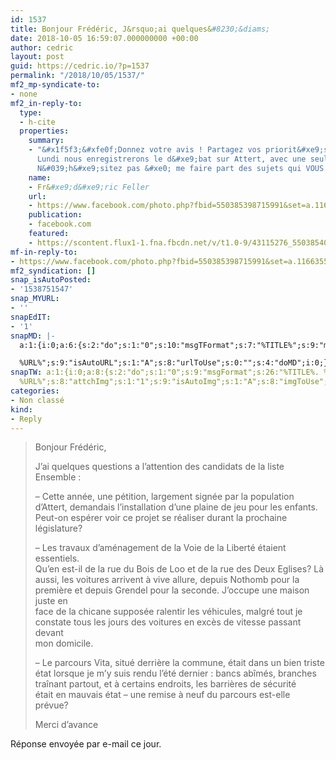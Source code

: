 ```yaml
---
id: 1537
title: Bonjour Frédéric, J&rsquo;ai quelques&#8230;&diams;
date: 2018-10-05 16:59:07.000000000 +00:00
author: cedric
layout: post
guid: https://cedric.io/?p=1537
permalink: "/2018/10/05/1537/"
mf2_mp-syndicate-to:
- none
mf2_in-reply-to:
  type:
  - h-cite
  properties:
    summary:
    - "&#x1f5f3;&#xfe0f;Donnez votre avis ! Partagez vos priorit&#xe9;s ou interrogations
      Lundi nous enregistrerons le d&#xe9;bat sur Attert, avec une seule liste : Ensemble.
      N&#039;h&#xe9;sitez pas &#xe0; me faire part des sujets qui VOUS..."
    name:
    - Fr&#xe9;d&#xe9;ric Feller
    url:
    - https://www.facebook.com/photo.php?fbid=550385398715991&set=a.116635585424310&type=3&theater
    publication:
    - facebook.com
    featured:
    - https://scontent.flux1-1.fna.fbcdn.net/v/t1.0-9/43115276_550385402049324_4929961748103954432_o.jpg?_nc_cat=106&amp;oh=169fa440ebbec5c3d9d70e3f845ff614&amp;oe=5C1C24BE
mf-in-reply-to:
- https://www.facebook.com/photo.php?fbid=550385398715991&set=a.116635585424310&type=3&theater
mf2_syndication: []
snap_isAutoPosted:
- '1538751547'
snap_MYURL:
- ''
snapEdIT:
- '1'
snapMD: |-
  a:1:{i:0;a:6:{s:2:"do";s:1:"0";s:10:"msgTFormat";s:7:"%TITLE%";s:9:"msgFormat";s:19:"%FULLTEXT%

  %URL%";s:9:"isAutoURL";s:1:"A";s:8:"urlToUse";s:0:"";s:4:"doMD";i:0;}}"
snapTW: a:1:{i:0;a:8:{s:2:"do";s:1:"0";s:9:"msgFormat";s:26:"%TITLE%. %EXCERPT% -
  %URL%";s:8:"attchImg";s:1:"1";s:9:"isAutoImg";s:1:"A";s:8:"imgToUse";s:0:"";s:9:"isAutoURL";s:1:"A";s:8:"urlToUse";s:0:"";s:4:"doTW";i:0;}}
categories:
- Non classé
kind:
- Reply
---
```

> Bonjour Frédéric,
> 
> J&rsquo;ai quelques questions a l&rsquo;attention des candidats de la liste Ensemble :
> 
> &#8211; Cette année, une pétition, largement signée par la population  
> d&rsquo;Attert, demandais l&rsquo;installation d&rsquo;une plaine de jeu pour les enfants.  
> Peut-on espérer voir ce projet se réaliser durant la prochaine législature?
> 
> &#8211; Les travaux d&rsquo;aménagement de la Voie de la Liberté étaient essentiels.  
> Qu&rsquo;en est-il de la rue du Bois de Loo et de la rue des Deux Eglises? Là  
> aussi, les voitures arrivent à vive allure, depuis Nothomb pour la  
> première et depuis Grendel pour la seconde. J&rsquo;occupe une maison juste en  
> face de la chicane supposée ralentir les véhicules, malgré tout je  
> constate tous les jours des voitures en excès de vitesse passant devant  
> mon domicile.
> 
> &#8211; Le parcours Vita, situé derrière la commune, était dans un bien triste  
> état lorsque je m&rsquo;y suis rendu l&rsquo;été dernier : bancs abîmés, branches  
> traînant partout, et à certains endroits, les barrières de sécurité  
> était en mauvais état &#8211; une remise à neuf du parcours est-elle prévue?
> 
> Merci d&rsquo;avance

Réponse envoyée par e-mail ce jour.